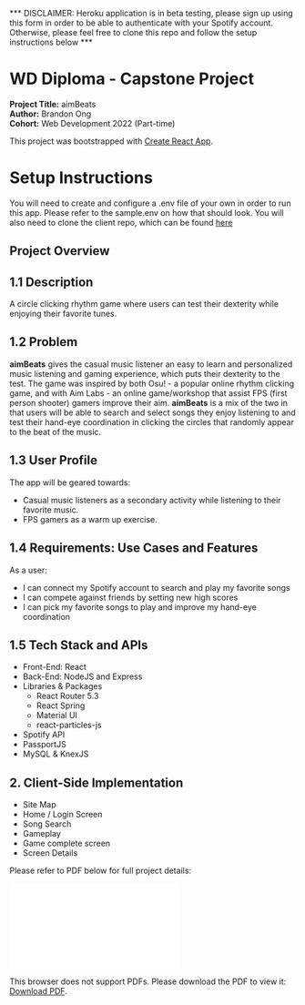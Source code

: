 *** DISCLAIMER: Heroku application is in beta testing, please sign up using this form in order to be able to authenticate with your Spotify account. Otherwise, please feel free to clone this repo and follow the setup instructions below ***

# WD Diploma - Capstone Project

**Project Title:** aimBeats  
**Author:** Brandon Ong  
**Cohort:** Web Development 2022 (Part-time)

This project was bootstrapped with [Create React App](https://github.com/facebook/create-react-app).

# Setup Instructions

You will need to create and configure a .env file of your own in order to run this app. Please refer to the sample.env on how that should look. You will also need to clone the client repo, which can be found <a href="https://github.com/brandodo/capstone-client">here</a>

## Project Overview

## 1.1 Description

A circle clicking rhythm game where users can test their dexterity while enjoying their favorite tunes.

## 1.2 Problem

**aimBeats** gives the casual music listener an easy to learn and personalized music listening and gaming experience, which puts their dexterity to the test. The game was inspired by both Osu! - a popular online rhythm clicking game, and with Aim Labs - an online game/workshop that assist FPS (first person shooter) gamers improve their aim. **aimBeats** is a mix of the two in that users will be able to search and select songs they enjoy listening to and test their hand-eye coordination in clicking the circles that randomly appear to the beat of the music.

## 1.3 User Profile

The app will be geared towards:

- Casual music listeners as a secondary activity while listening to their favorite music.
- FPS gamers as a warm up exercise.

## 1.4 Requirements: Use Cases and Features

As a user:

- I can connect my Spotify account to search and play my favorite songs
- I can compete against friends by setting new high scores
- I can pick my favorite songs to play and improve my hand-eye coordination

## 1.5 Tech Stack and APIs

- Front-End: React
- Back-End: NodeJS and Express
- Libraries & Packages
  - React Router 5.3
  - React Spring
  - Material UI
  - react-particles-js
- Spotify API
- PassportJS
- MySQL & KnexJS

## 2. Client-Side Implementation

- Site Map
- Home / Login Screen
- Song Search
- Gameplay
- Game complete screen
- Screen Details

Please refer to PDF below for full project details:

<object data="./WD Diploma Capstone - aimBeats (Brandon Ong - FINAL).pdf" type="application/pdf" width="700px" height="700px">
    <embed src="./WD Diploma Capstone - aimBeats (Brandon Ong - FINAL).pdf">
        <p>This browser does not support PDFs. Please download the PDF to view it: <a href="./WD Diploma Capstone - aimBeats (Brandon Ong - FINAL).pdf">Download PDF</a>.</p>
    </embed>
</object>
